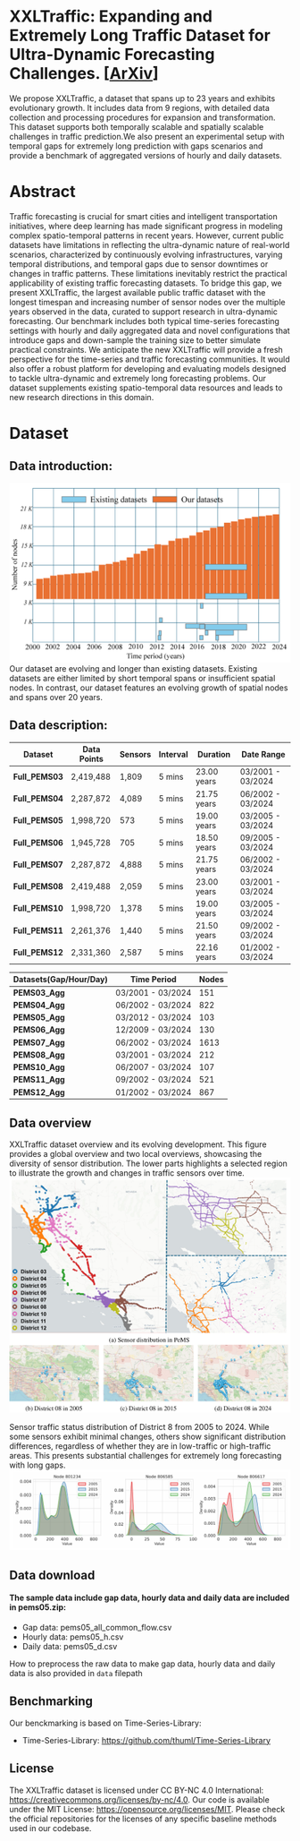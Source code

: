 # **XXLTraffic: Expanding and Extremely Long Traffic Dataset for Ultra-Dynamic Forecasting Challenges**. [[ArXiv](https://arxiv.org/abs/2406.12693)]

We propose XXLTraffic, a dataset that spans up to 23 years and exhibits evolutionary growth. It includes data from 9 regions, with detailed data collection and processing procedures for expansion and transformation. This dataset supports both temporally scalable and spatially scalable challenges in traffic prediction.We also present an experimental setup with temporal gaps for extremely long prediction with gaps scenarios and provide a benchmark of aggregated versions of hourly and daily datasets.


# Abstract

Traffic forecasting is crucial for smart cities and intelligent transportation initiatives, where deep learning has made significant progress in modeling complex spatio-temporal patterns in recent years. However, current public datasets have limitations in reflecting the ultra-dynamic nature of real-world scenarios, characterized by continuously evolving infrastructures, varying temporal distributions, and temporal gaps due to sensor downtimes or changes in traffic patterns. These limitations inevitably restrict the practical applicability of existing traffic forecasting datasets. To bridge this gap, we present XXLTraffic, the largest available public traffic dataset with the longest timespan and increasing number of sensor nodes over the multiple years observed in the data, curated to support research in ultra-dynamic forecasting. Our benchmark includes both typical time-series forecasting settings with hourly and daily aggregated data and novel configurations that introduce gaps and down-sample the training size to better simulate practical constraints. We anticipate the new XXLTraffic will provide a fresh perspective for the time-series and traffic forecasting communities. It would also offer a robust platform for developing and evaluating models designed to tackle ultra-dynamic and extremely long forecasting problems. Our dataset supplements existing spatio-temporal data resources and leads to new research directions in this domain.


# Dataset

## Data introduction:
![fig1.](fig1.png)
Our dataset are evolving and longer than existing datasets. Existing datasets are either limited by short temporal spans or insufficient spatial nodes. In contrast, our dataset features an evolving growth of spatial nodes and spans over 20 years.

## Data description:

| Dataset        | Data Points | Sensors | Interval | Duration     | Date Range        |
|----------------|-------------|---------|----------|--------------|-------------------|
| **Full_PEMS03**| 2,419,488   | 1,809   | 5 mins   | 23.00 years  | 03/2001 - 03/2024 |
| **Full_PEMS04**| 2,287,872   | 4,089   | 5 mins   | 21.75 years  | 06/2002 - 03/2024 |
| **Full_PEMS05**| 1,998,720   | 573     | 5 mins   | 19.00 years  | 03/2005 - 03/2024 |
| **Full_PEMS06**| 1,945,728   | 705     | 5 mins   | 18.50 years  | 09/2005 - 03/2024 |
| **Full_PEMS07**| 2,287,872   | 4,888   | 5 mins   | 21.75 years  | 06/2002 - 03/2024 |
| **Full_PEMS08**| 2,419,488   | 2,059   | 5 mins   | 23.00 years  | 03/2001 - 03/2024 |
| **Full_PEMS10**| 1,998,720   | 1,378   | 5 mins   | 19.00 years  | 03/2005 - 03/2024 |
| **Full_PEMS11**| 2,261,376   | 1,440   | 5 mins   | 21.50 years  | 09/2002 - 03/2024 |
| **Full_PEMS12**| 2,331,360   | 2,587   | 5 mins   | 22.16 years  | 01/2002 - 03/2024 |

| Datasets(Gap/Hour/Day) | Time Period       | Nodes |
|------------------------|-------------------|-------|
| **PEMS03_Agg**         | 03/2001 - 03/2024 | 151   |
| **PEMS04_Agg**         | 06/2002 - 03/2024 | 822   |
| **PEMS05_Agg**         | 03/2012 - 03/2024 | 103   |
| **PEMS06_Agg**         | 12/2009 - 03/2024 | 130   |
| **PEMS07_Agg**         | 06/2002 - 03/2024 | 1613  |
| **PEMS08_Agg**         | 03/2001 - 03/2024 | 212   |
| **PEMS10_Agg**         | 06/2007 - 03/2024 | 107   |
| **PEMS11_Agg**         | 09/2002 - 03/2024 | 521   |
| **PEMS12_Agg**         | 01/2002 - 03/2024 | 867   |

## Data overview

XXLTraffic dataset overview and its evolving development. This figure provides a global overview and two local overviews, showcasing the diversity of sensor distribution. The lower parts highlights a selected region to illustrate the growth and changes in traffic sensors over time.
![fig2.](fig2.png)

Sensor traffic status distribution of District 8 from 2005 to 2024. While some sensors exhibit minimal changes, others show significant distribution differences, regardless of whether they are in low-traffic or high-traffic areas. This presents substantial challenges for extremely long forecasting with long gaps.
![fig333.](fig333.png)

## Data download

#### The sample data include gap data, hourly data and daily data are included in pems05.zip:

- Gap data: pems05_all_common_flow.csv
- Hourly data: pems05_h.csv
- Daily data: pems05_d.csv

How to preprocess the raw data to make gap data, hourly data and daily data is also provided in ```data``` filepath

## Benchmarking
Our benckmarking is based on Time-Series-Library:
- Time-Series-Library: https://github.com/thuml/Time-Series-Library

## License

The XXLTraffic dataset is licensed under CC BY-NC 4.0 International: https://creativecommons.org/licenses/by-nc/4.0. Our code is available under the MIT License: https://opensource.org/licenses/MIT. Please check the official repositories for the licenses of any specific baseline methods used in our codebase.


